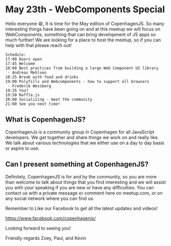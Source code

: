# May 23th - WebComponents Special

Hello everyone 😄,
It is time for the May edition of CopenhagenJS. So many interesting things have been going on and at this meetup we will focus on WebComponents, something that can bring development of JS apps so much further! We are looking for a place to host the meetup, so if you can help with that please reach out!

    Schedule:
    17:00 Doors open
    17:45 Welcome
    18:00 Best practices from building a large Web Component UI library
     - Andreas Mehlsen
    18:25 Break with food and drinks
    19:00 Polyfills and Webcomponents - how to support all browsers
     - Frederik Wessberg
    19:35 You?
    19:50 Raffle.js
    20:00 Socializing - meet the community
    21:00 See you next time!

## What is CopenhagenJS?

CopenhagenJs is a community group in Copenhagen for all JavaScript developers. We get together and share things we work on and really like. We talk about various technologies that we either use on a day to day basis or aspire to use.

## Can I present something at CopenhagenJS?

Definitely, CopenhagenJS is for and by the community, so you are more than welcome to talk about things that you find interesting and we will assist you with your speaking if you are new or have any difficulties. You can contact us with a private message or comment here on meetup.com, or on any social network where you can find us.

Remember to Like our Facebook to get all the latest updates and videos!

https://www.facebook.com/copenhagenjs/

Looking forward to seeing you!

Friendly regards
Zoey, Paul, and Kevin
